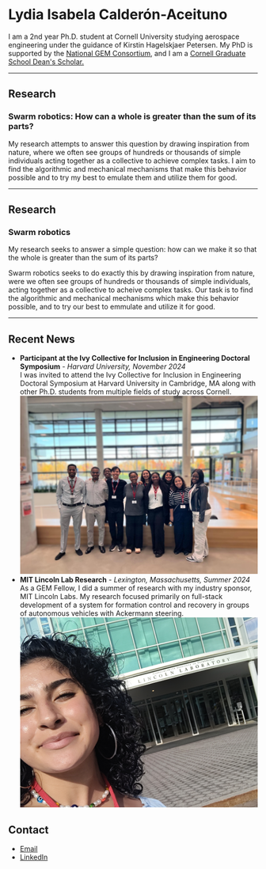 # Lydia Isabela Calderón-Aceituno 


I am a 2nd year Ph.D. student at Cornell University studying aerospace engineering under the guidance of Kirstin Hagelskjaer Petersen. My PhD is supported by the [National GEM Consortium](https://www.gemfellowship.org/), and I am a [Cornell Graduate School Dean's Scholar.]([https://diversity.cis.cornell.edu/financial-support/](https://gradschool.cornell.edu/diversity-inclusion/signature-initiatives/graduate-school-deans-scholars/)) 

---
## Research
### Swarm robotics: How can a whole is greater than the sum of its parts? 

My research attempts to answer this question by drawing inspiration from nature, where we often see groups of hundreds or thousands of simple individuals acting together as a collective to achieve complex tasks. I aim to find the algorithmic and mechanical mechanisms that make this behavior possible and to try my best to emulate them and utilize them for good. 

---
## Research
### Swarm robotics 
My research seeks to answer a simple question: how can we make it so that the whole is greater than the sum of its parts? 

Swarm robotics seeks to do exactly this by drawing inspiration from nature, were we often see groups of hundreds or thousands of simple individuals, acting together as a collective to acheive complex tasks. Our task is to find the algorithmic and mechanical mechanisms which make this behavior possible, and to try our best to emmulate and utilize it for good. 

----
## Recent News
- **Participant at the Ivy Collective for Inclusion in Engineering Doctoral Symposium** - *Harvard University, November 2024*  
  I was invited to attend the Ivy Collective for Inclusion in Engineering Doctoral Symposium at Harvard University in Cambridge, MA along with other Ph.D. students from multiple fields of study across Cornell. 
  ![Photo of doctoral students at symposium](photos/ivy_collective.jpeg) <!-- Embed images here with descriptive alt text -->
- **MIT Lincoln Lab Research** - *Lexington, Massachusetts, Summer 2024*
  As a GEM Fellow, I did a summer of research with my industry sponsor, MIT Lincoln Labs. My research focused primarily on full-stack development of a system for   formation control and recovery in groups of autonomous vehicles with Ackermann steering.
  ![Photo of Lydia at MITLL](photos/MITLL.jpg)
  
## Contact
- [Email](mailto:lic27@cornell.edu)
- [LinkedIn](https://www.linkedin.com/in/lydia-calderón-aceituno/)